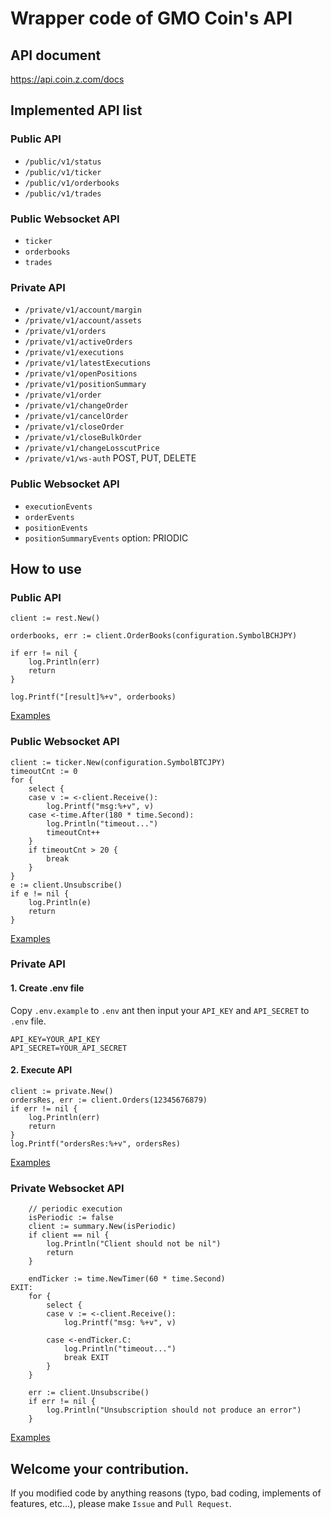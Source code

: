 # Wrapper code of GMO Coin's API
## API document
https://api.coin.z.com/docs

## Implemented API list
### Public API
* `/public/v1/status`
* `/public/v1/ticker`
* `/public/v1/orderbooks`
* `/public/v1/trades`

### Public Websocket API
* `ticker`
* `orderbooks`
* `trades`

### Private API
* `/private/v1/account/margin`
* `/private/v1/account/assets`
* `/private/v1/orders`
* `/private/v1/activeOrders`
* `/private/v1/executions`
* `/private/v1/latestExecutions`
* `/private/v1/openPositions`
* `/private/v1/positionSummary`
* `/private/v1/order`
* `/private/v1/changeOrder`
* `/private/v1/cancelOrder`
* `/private/v1/closeOrder`
* `/private/v1/closeBulkOrder`
* `/private/v1/changeLosscutPrice`
* `/private/v1/ws-auth` POST, PUT, DELETE 

### Public Websocket API
* `executionEvents`
* `orderEvents`
* `positionEvents`
* `positionSummaryEvents` option: PRIODIC

## How to use
### Public API
```golang
client := rest.New()

orderbooks, err := client.OrderBooks(configuration.SymbolBCHJPY)

if err != nil {
    log.Println(err)
    return
}

log.Printf("[result]%+v", orderbooks)
```

[Examples](https://github.com/ijufumi/gogmocoin-examples/tree/master/app/public/rest)

### Public Websocket API
```golang
client := ticker.New(configuration.SymbolBTCJPY)
timeoutCnt := 0
for {
    select {
    case v := <-client.Receive():
        log.Printf("msg:%+v", v)
    case <-time.After(180 * time.Second):
        log.Println("timeout...")
        timeoutCnt++
    }
    if timeoutCnt > 20 {
        break
    }
}
e := client.Unsubscribe()
if e != nil {
    log.Println(e)
    return
}
```

[Examples](https://github.com/ijufumi/gogmocoin-examples/tree/master/app/public/ws)

### Private API
#### 1. Create .env file
Copy `.env.example` to `.env` ant then input your `API_KEY` and `API_SECRET` to `.env` file.

```.env
API_KEY=YOUR_API_KEY
API_SECRET=YOUR_API_SECRET
```

#### 2. Execute API

```golang
client := private.New()
ordersRes, err := client.Orders(12345676879)
if err != nil {
    log.Println(err)
    return
}
log.Printf("ordersRes:%+v", ordersRes)
```

[Examples](https://github.com/ijufumi/gogmocoin-examples/tree/master/app/private)


### Private Websocket API
```golang
    // periodic execution
    isPeriodic := false
	client := summary.New(isPeriodic)
	if client == nil {
        log.Println("Client should not be nil")
        return
    }

	endTicker := time.NewTimer(60 * time.Second)
EXIT:
	for {
		select {
		case v := <-client.Receive():
			log.Printf("msg: %+v", v)

		case <-endTicker.C:
			log.Println("timeout...")
			break EXIT
		}
	}

	err := client.Unsubscribe()
	if err != nil {
        log.Println("Unsubscription should not produce an error")
    }
```

[Examples](https://github.com/ijufumi/gogmocoin-examples/tree/master/app/private/ws)

## Welcome your contribution.
If you modified code by anything reasons (typo, bad coding, implements of features, etc...), please make `Issue` and `Pull Request`.
